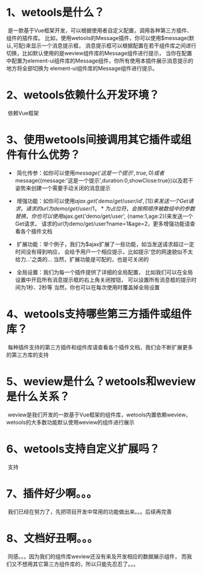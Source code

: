 # 1、wetools是什么？

&nbsp;是一款基于Vue框架开发，可以根据使用者自定义配置，调用各种第三方插件、组件的插件库。
比如，使用wetools的Message插件，你可以使用$message(默认,可配)来显示一个消息提示框，
消息提示框可以根据配置在若干组件库之间进行切换，比如默认使用的是weview组件库的Message组件进行提示，
当你在配置中配置为element-ui组件库的Message组件，你所有使用本插件展示消息提示的地方将全部切换为
element-ui组件库的Message组件进行提示。

# 2、wetools依赖什么开发环境？

&nbsp;依赖Vue框架

# 3、使用wetools间接调用其它插件或组件有什么优势？

- &nbsp;简化传参：如你可以使用$message('这是一个提示', true, 0)
或者$message({message:'这是一个提示',duration:0,showClose:true})以及若干姿势来创建一个需要手动关闭的消息提示

- &nbsp;增强功能：如你可以使用$ajax.get('demo/get/user/{id}', [1])来发送一个Get请求，
请求的url为demo/get/user/1，{*}为占位符，会按照顺序被数组中的参数替换，
你也可以使用$ajax.get('demo/get/user', {name:1,age:2})来发送一个Get请求，
请求的url为demo/get/user?name=1&age=2，更多增强功能请查看各个插件文档

- &nbsp;扩展功能：举个例子，我们为$ajax扩展了一些功能，如当发送请求超过一定时间没有得到响应，
会给予用户一个相应提示，比如提示'您的网速貌似不太给力...'之类的...
当然，扩展功能是可配的，也是可关闭的

- &nbsp;全局设置：我们为每一个插件提供了详细的全局配置，
比如我们可以在全局设置中开启所有消息提示框的右上角关闭按钮，
可以设置所有消息框的提示时间为1秒、2秒等
当然，你也可以在每次使用时覆盖掉全局设置

# 4、wetools支持哪些第三方插件或组件库？

&nbsp;每种插件支持的第三方插件和组件库请查看各个插件文档，我们会不断扩展更多的第三方库的支持

# 5、weview是什么？wetools和weview是什么关系？

&nbsp;weview是我们开发的一款基于Vue框架的组件库，wetools内置依赖weview，
wetools的大多数功能默认使用weview的组件进行展示

# 6、wetools支持自定义扩展吗？

&nbsp;支持

# 7、插件好少啊。。。

&nbsp;我们已经在努力了，先把项目开发中常用的功能做出来。。。后续再完善

# 8、文档好丑啊。。。

&nbsp;同感。。。因为我们的组件库weview还没有来及开发相应的数据展示组件，
而我们又不想用其它第三方组件库的，所以只能先忍忍了。。。
